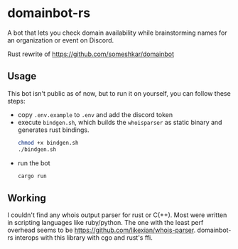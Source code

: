 # domainbot-rs

A bot that lets you check domain availability while brainstorming names for an organization or event on Discord.

Rust rewrite of https://github.com/someshkar/domainbot

## Usage

This bot isn't public as of now, but to run it on yourself, you can follow these steps:

- copy `.env.example` to `.env` and add the discord token
- execute `bindgen.sh`, which builds the `whoisparser` as static binary and generates rust bindings.
  ```bash
  chmod +x bindgen.sh
  ./bindgen.sh
  ```
- run the bot
  ```rust
  cargo run
  ```

## Working

I couldn't find any whois output parser for rust or C(++). Most were written in scripting languages like ruby/python. The one with the least perf overhead seems to be https://github.com/likexian/whois-parser. domainbot-rs interops with this library with cgo and rust's ffi.
